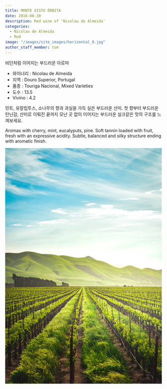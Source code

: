 ```yaml
---
title: MONTE XISTO ÓRBITA
date: 2016-08-30
description: Red wine of 'Nicolau de Almeida'
categories:
  - Nicolau de Almeida
  - Red
image: "/images/site_images/horizontal_8.jpg"
author_staff_member: tom
---
```


비단처럼 이어지는 부드러운 아로마

* 와이너리 : Nicolau de Almeida
* 지역 : Douro Superior, Portugal
* 품종 : Touriga Nacional, Mixed Varieties
* 도수 : 13.5
* Vivino : 4.2
  
민트, 유칼립투스, 소나무의 향과 과실을 가득 실은 부드러운 산미. 첫 향부터 부드러운 탄닌감, 산미로 이뤄진 끝까지 모난 곳 없이 이어지는 부드러운 실크같은 맛의 구조를 느껴보세요.

Aromas with cherry, mint, eucalyputs, pine. Soft tannin loaded with fruit, fresh with an expressive acidity. Subtle, balanced and silky structure ending with aromatic finish.

![orbita](/images/site_images/vertical_5.jpg)



